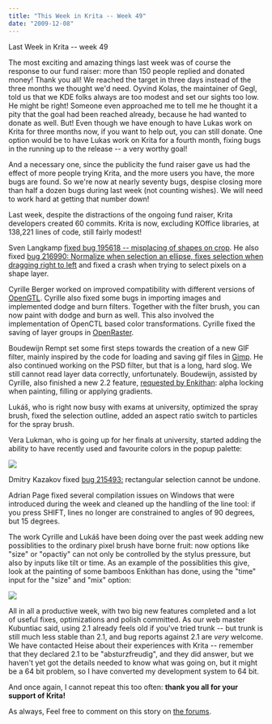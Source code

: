 ```yaml
---
title: "This Week in Krita -- Week 49"
date: "2009-12-08"
---
```


Last Week in Krita -- week 49

The most exciting and amazing things last week was of course the response to our fund raiser: more than 150 people replied and donated money! Thank you all! We reached the target in three days instead of the three months we thought we'd need. Oyvind Kolas, the maintainer of Gegl, told us that we KDE folks always are too modest and set our sights too low. He might be right! Someone even approached me to tell me he thought it a pity that the goal had been reached already, because he had wanted to donate as well. But! Even though we have enough to have Lukas work on Krita for three months now, if you want to help out, you can still donate. One option would be to have Lukas work on Krita for a fourth month, fixing bugs in the running up to the release -- a very worthy goal!

And a necessary one, since the publicity the fund raiser gave us had the effect of more people trying Krita, and the more users you have, the more bugs are found. So we're now at nearly seventy bugs, despise closing more than half a dozen bugs during last week (not counting wishes). We will need to work hard at getting that number down!

Last week, despite the distractions of the ongoing fund raiser, Krita developers created 60 commits. Krita is now, excluding KOffice libraries, at 138,221 lines of code, still fairly modest!

Sven Langkamp [fixed bug 195618 -- misplacing of shapes on crop](https://bugs.kde.org/show_bug.cgi?id=195618). He also fixed [bug 216990: Normalize when selection an ellipse, fixes selection when dragging right to left](https://bugs.kde.org/show_bug.cgi?id=216990) and fixed a crash when trying to select pixels on a shape layer.

Cyrille Berger worked on improved compatibility with different versions of [OpenGTL](http://www.opengtl.org). Cyrille also fixed some bugs in importing images and implemented dodge and burn filters. Together with the filter brush, you can now paint with dodge and burn as well. This also involved the implementation of OpenCTL based color transformations. Cyrille fixed the saving of layer groups in [OpenRaster](http://create.freedesktop.org/wiki/OpenRaster).

Boudewijn Rempt set some first steps towards the creation of a new GIF filter, mainly inspired by the code for loading and saving gif files in [Gimp](http://www.gimp.org). He also continued working on the PSD filter, but that is a long, hard slog. We still cannot read layer data correctly, unfortunately. Boudewijn, assisted by Cyrille, also finished a new 2.2 feature, [requested by Enkithan](http://forum.kde.org/viewtopic.php?f=138&t=82862): alpha locking when painting, filling or applying gradients.

Lukáš, who is right now busy with exams at university, optimized the spray brush, fixed the selection outline, added an aspect ratio switch to particles for the spray brush.

Vera Lukman, who is going up for her finals at university, started adding the ability to have recently used and favourite colors in the popup palette:

![](http://krita2d.org/images/stories/popup_palette_with_colors.png)  

Dmitry Kazakov fixed [bug 215493:](https://bugs.kde.org/show_bug.cgi?id=215493) rectangular selection cannot be undone.

Adrian Page fixed several compilation issues on Windows that were introduced during the week and cleaned up the handling of the line tool: if you press SHIFT, lines no longer are constrained to angles of 90 degrees, but 15 degrees.

The work Cyrille and Lukáš have been doing over the past week adding new possiblities to the ordinary pixel brush have borne fruit: now options like "size" or "opactiy" can not only be controlled by the stylus pressure, but also by inputs like tilt or time. As an example of the possiblities this give, look at the painting of some bamboos Enkithan has done, using the "time" input for the "size" and "mix" option:

![](/images/posts/2009/bamboo-brush.png)  

All in all a productive week, with two big new features completed and a lot of useful fixes, optimizations and polish committed. As our web master Kubuntiac said, using 2.1 already feels old if you've tried trunk -- but trunk is still much less stable than 2.1, and bug reports against 2.1 are _very_ welcome. We have contacted Heise about their experiences with Krita -- remember that they declared 2.1 to be "absturzfreudig", and they did answer, but we haven't yet got the details needed to know what was going on, but it might be a 64 bit problem, so I have converted my development system to 64 bit.

And once again, I cannot repeat this too often: **thank you all for your support of Krita!**

  

As always, Feel free to comment on this story on [the forums](http://forum.kde.org/viewtopic.php?f=137&t=84415#p140449).
